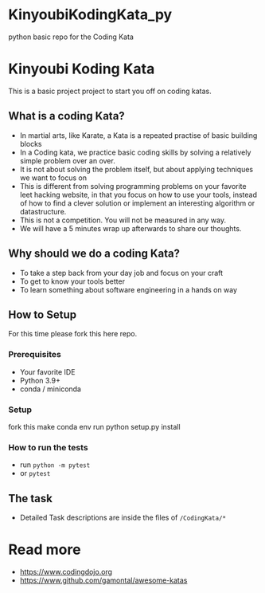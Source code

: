 # KinyoubiKodingKata_py
python basic repo for the Coding Kata
# Kinyoubi Koding Kata

This is a basic project project to start you off on coding katas. 

## What is a coding Kata?

- In martial arts, like Karate, a Kata is a repeated practise of basic building blocks
- In a Coding kata, we practice basic coding skills by solving a relatively simple problem over an over.
- It is not about solving the problem itself, but about applying techniques we want to focus on
- This is different from solving programming problems on your favorite leet hacking website, in that you focus on how to use your tools, instead of how to find a clever solution or implement an interesting algorithm or datastructure.
- This is not a competition. You will not be measured in any way.
- We will have a 5 minutes wrap up afterwards to share our thoughts.


## Why should we do a coding Kata?

- To take a step back from your day job and focus on your craft
- To get to know your tools better
- To learn something about software engineering in a hands on way


## How to Setup

For this time please fork this here repo.


### Prerequisites

- Your favorite IDE
- Python 3.9+
- conda / miniconda

### Setup

fork this
make conda env
run python setup.py install

### How to run the tests

- run `python -m pytest`
- or `pytest`


## The task

- Detailed Task descriptions are inside the files of `/CodingKata/*`

# Read more

- https://www.codingdojo.org
- https://www.github.com/gamontal/awesome-katas


